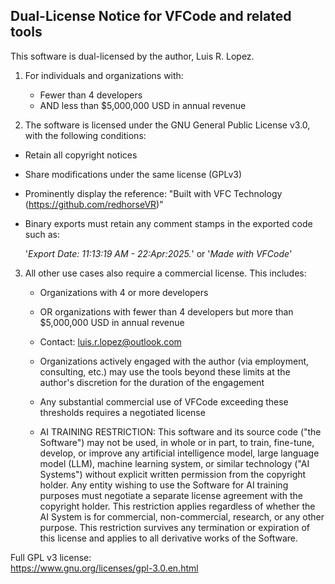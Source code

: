 Dual-License Notice for VFCode and related tools
-------------------------------------------------

This software is dual-licensed by the author, Luis R. Lopez.

1. For individuals and organizations with:
   - Fewer than 4 developers
   - AND less than $5,000,000 USD in annual revenue

2.  The software is licensed under the GNU General Public License v3.0, with the following conditions:
   - Retain all copyright notices
   - Share modifications under the same license (GPLv3)
   - Prominently display the reference:
     "Built with VFC Technology (https://github.com/redhorseVR)"
   - Binary exports must retain any comment stamps in the exported code such as:
   
     '*Export Date: 11:13:19 AM - 22:Apr:2025.*' or '*Made with VFCode*'

3. All other use cases also require a commercial license. This includes:
   - Organizations with 4 or more developers
   - OR organizations with fewer than 4 developers but more than $5,000,000 USD in annual revenue

   - Contact: luis.r.lopez@outlook.com
   - Organizations actively engaged with the author (via employment, consulting, etc.) may use the tools beyond these limits at the author's discretion for the duration of the engagement
   - Any substantial commercial use of VFCode exceeding these thresholds requires a negotiated license
   - AI TRAINING RESTRICTION:
This software and its source code ("the Software") may not be used, in whole or in part, to train, fine-tune, develop, or improve any artificial intelligence model, large language model (LLM), machine learning system, or similar technology ("AI Systems") without explicit written permission from the copyright holder. 
Any entity wishing to use the Software for AI training purposes must negotiate a separate license agreement with the copyright holder. This restriction applies regardless of whether the AI System is for commercial, non-commercial, research, or any other purpose.
This restriction survives any termination or expiration of this license and applies to all derivative works of the Software.


Full GPL v3 license:  
https://www.gnu.org/licenses/gpl-3.0.en.html
